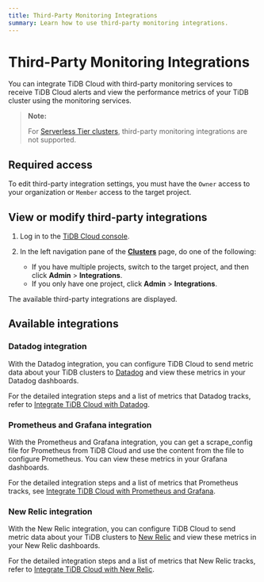 ```yaml
---
title: Third-Party Monitoring Integrations
summary: Learn how to use third-party monitoring integrations.
---
```


# Third-Party Monitoring Integrations

You can integrate TiDB Cloud with third-party monitoring services to receive TiDB Cloud alerts and view the performance metrics of your TiDB cluster using the monitoring services.

> **Note:**
>
> For [Serverless Tier clusters](/tidb-cloud/select-cluster-tier.md#serverless-tier-beta), third-party monitoring integrations are not supported.

## Required access

To edit third-party integration settings, you must have the `Owner` access to your organization or `Member` access to the target project.

## View or modify third-party integrations

1. Log in to the [TiDB Cloud console](https://tidbcloud.com).
2. In the left navigation pane of the [**Clusters**](https://tidbcloud.com/console/clusters) page, do one of the following:

    - If you have multiple projects, switch to the target project, and then click **Admin** > **Integrations**.
    - If you only have one project, click **Admin** > **Integrations**.

The available third-party integrations are displayed.

## Available integrations

### Datadog integration

With the Datadog integration, you can configure TiDB Cloud to send metric data about your TiDB clusters to [Datadog](https://www.datadoghq.com/) and view these metrics in your Datadog dashboards.

For the detailed integration steps and a list of metrics that Datadog tracks, refer to [Integrate TiDB Cloud with Datadog](/tidb-cloud/monitor-datadog-integration.md).

### Prometheus and Grafana integration

With the Prometheus and Grafana integration, you can get a scrape_config file for Prometheus from TiDB Cloud and use the content from the file to configure Prometheus. You can view these metrics in your Grafana dashboards.

For the detailed integration steps and a list of metrics that Prometheus tracks, see [Integrate TiDB Cloud with Prometheus and Grafana](/tidb-cloud/monitor-prometheus-and-grafana-integration.md).

### New Relic integration

With the New Relic integration, you can configure TiDB Cloud to send metric data about your TiDB clusters to [New Relic](https://newrelic.com/) and view these metrics in your New Relic dashboards.

For the detailed integration steps and a list of metrics that New Relic tracks, refer to [Integrate TiDB Cloud with New Relic](/tidb-cloud/monitor-new-relic-integration.md).
